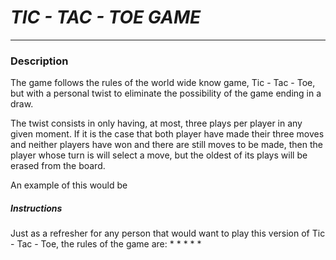 # ***TIC - TAC - TOE GAME*** 
---
### Description
The game follows the rules of the world wide know game, Tic - Tac - Toe, but with a personal twist to eliminate the possibility of the game ending in a draw.

The twist consists in only having, at most, three plays per player in any given moment. If it is the case that both player have made their three moves and neither players have won and there are still moves to be made, then the player whose turn is will select a move, but the oldest of its plays will be erased from the board.

An example of this would be 


##### Instructions
Just as a refresher for any person that would want to play this version of Tic - Tac - Toe, the rules of the game are:
*
*
*
*
*